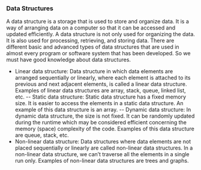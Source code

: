 ### Data Structures 
A data structure is a storage that is used to store and organize data. It is a way of arranging data on a computer so that it can be accessed and updated efficiently.
A data structure is not only used for organizing the data. It is also used for processing, retrieving, and storing data.
There are different basic and advanced types of data structures that are used in almost every program or software system that has been developed. 
So we must have good knowledge about data structures. 
- Linear data structure: Data structure in which data elements are arranged sequentially or linearly, where each element is attached to its previous and next adjacent elements, is called a linear data structure. 
Examples of linear data structures are array, stack, queue, linked list, etc.
-- Static data structure: Static data structure has a fixed memory size. It is easier to access the elements in a static data structure. 
An example of this data structure is an array.
-- Dynamic data structure: In dynamic data structure, the size is not fixed. It can be randomly updated during the runtime which may be considered efficient concerning the memory (space) complexity of the code. 
Examples of this data structure are queue, stack, etc.
- Non-linear data structure: Data structures where data elements are not placed sequentially or linearly are called non-linear data structures. In a non-linear data structure, we can’t traverse all the elements in a single run only. 
Examples of non-linear data structures are trees and graphs.

